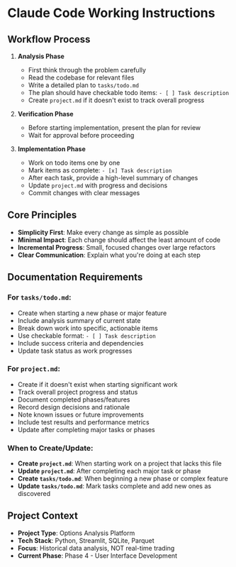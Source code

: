 # Claude Code Working Instructions

## Workflow Process

1. **Analysis Phase**
   - First think through the problem carefully
   - Read the codebase for relevant files
   - Write a detailed plan to `tasks/todo.md`
   - The plan should have checkable todo items: `- [ ] Task description`
   - Create `project.md` if it doesn't exist to track overall progress

2. **Verification Phase**
   - Before starting implementation, present the plan for review
   - Wait for approval before proceeding

3. **Implementation Phase**
   - Work on todo items one by one
   - Mark items as complete: `- [x] Task description`
   - After each task, provide a high-level summary of changes
   - Update `project.md` with progress and decisions
   - Commit changes with clear messages

## Core Principles

- **Simplicity First**: Make every change as simple as possible
- **Minimal Impact**: Each change should affect the least amount of code
- **Incremental Progress**: Small, focused changes over large refactors
- **Clear Communication**: Explain what you're doing at each step

## Documentation Requirements

### For `tasks/todo.md`:
- Create when starting a new phase or major feature
- Include analysis summary of current state
- Break down work into specific, actionable items
- Use checkable format: `- [ ] Task description`
- Include success criteria and dependencies
- Update task status as work progresses

### For `project.md`:
- Create if it doesn't exist when starting significant work
- Track overall project progress and status
- Document completed phases/features
- Record design decisions and rationale
- Note known issues or future improvements
- Include test results and performance metrics
- Update after completing major tasks or phases

### When to Create/Update:
- **Create `project.md`**: When starting work on a project that lacks this file
- **Update `project.md`**: After completing each major task or phase
- **Create `tasks/todo.md`**: When beginning a new phase or complex feature
- **Update `tasks/todo.md`**: Mark tasks complete and add new ones as discovered

## Project Context

- **Project Type**: Options Analysis Platform
- **Tech Stack**: Python, Streamlit, SQLite, Parquet
- **Focus**: Historical data analysis, NOT real-time trading
- **Current Phase**: Phase 4 - User Interface Development